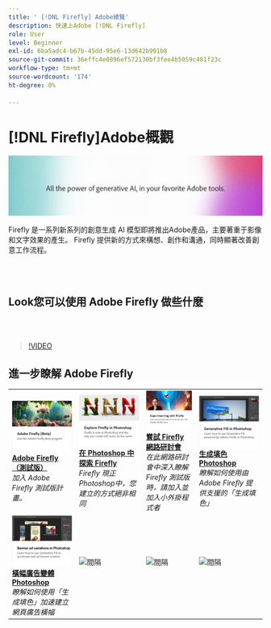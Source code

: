 ```yaml
---
title: ' [!DNL Firefly] Adobe總覽'
description: 快速上Adobe [!DNL Firefly]
role: User
level: Beginner
exl-id: 6ba5adc4-b67b-45dd-95e6-13d642b991b8
source-git-commit: 36effc4e0896ef572130bf3fee4b5059c481f23c
workflow-type: tm+mt
source-wordcount: '174'
ht-degree: 0%

---
```


# [!DNL Firefly]Adobe概觀

![Firefly Hero Image](../assets/firefly.png)

Firefly 是一系列新系列的創意生成 AI 模型即將推出Adobe產品，主要著重于影像和文字效果的產生。 Firefly 提供新的方式來構想、創作和溝通，同時顯著改善創意工作流程。

<br> 

## Look您可以使用 Adobe Firefly 做些什麼

<br> 

>[!VIDEO](https://video.tv.adobe.com/v/3416970t1?quality=12&learn=on&hidetitle=true)

## 進一步瞭解 Adobe Firefly

<table>
<tr>
   <td>
      <a href="https://firefly.adobe.com/" target="_blank">
         <img alt="Adobe Firefly （測試版）" src="assets/firefly-beta.png" />
      </a>
      <div>
      <a href="https://firefly.adobe.com/" target="_blank"><strong>Adobe Firefly （測試版）</strong></a>
      </div>
      <em>加入 Adobe Firefly 測試版計畫。</em>
      <br>
  </td>
  <td>
      <a href="https://www.adobe.com/sensei/generative-ai/firefly.html" target="_blank">
         <img alt="在 Photoshop 中探索 Firefly" src="assets/firefly-photoshop.png" />
      </a>
      <div>
      <a href="https://www.adobe.com/sensei/generative-ai/firefly.html" target="_blank"><strong>在 Photoshop 中探索 Firefly</strong></a>
      </div>
      <em>Firefly 現正Photoshop中，您建立的方式絕非相同</em>
      <br>
  </td>
  <td>
      <a href="webinar-experimenting.md">
         <img alt="嘗試使用 Adobe Firefly" src="assets/webinar-experimenting.png" />
      </a>
      <div>
      <a href="webinar-experimenting.md"><strong>嘗試 Firefly 網路研討會</strong></a>
      </div>
      <em>在此網路研討會中深入瞭解 Firefly 測試版時，請加入並加入小外掛程式者</em>
      <br>
  </td>
  <td>
      <a href="generative-fill.md">
         <img alt="生成填色Photoshop" src="assets/generative-fill.png" />
      </a>
      <div>
      <a href="generative-fill.md"><strong>生成填色Photoshop</strong></a>
      </div>
      <em>瞭解如何使用由 Adobe Firefly 提供支援的「生成填色」</em>
      <br>
  </td>
</tr>
<tr>
   <td>
      <a href="web-banner-ad.md">
         <img alt="橫幅廣告變體Photoshop" src="assets/banner-ad-variations.png" />
      </a>
      <div>
      <a href="web-banner-ad.md"><strong>橫幅廣告變體Photoshop</strong></a>
      </div>
      <em>瞭解如何使用「生成填色」加速建立網頁廣告橫幅</em>
      <br>
  </td>
  <td>
    <img alt="間隔" src="../assets/Gray_thumbnail.png" />
    <div>
    <br>
  </td>
  <td>
    <img alt="間隔" src="../assets/Gray_thumbnail.png" />
    <div>
    <br>
  </td>
  <td>
    <img alt="間隔" src="../assets/Gray_thumbnail.png" />
    <div>
    <br>
  </td>
</table>
